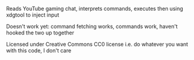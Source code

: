 Reads YouTube gaming chat, interprets commands, executes then using xdgtool to inject input

Doesn't work yet: command fetching works, commands work, haven't hooked the two up together

Licensed under Creative Commons CC0 license i.e. do whatever you want with this code, I don't care
